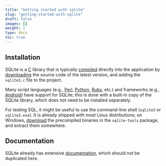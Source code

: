 ```yaml
---
title: "Getting started with sqlite"
slug: "getting-started-with-sqlite"
draft: false
images: []
weight: 1
type: docs
toc: true
---
```


## Installation
SQLite is a [C][1] library that is typically [compiled](http://www.sqlite.org/howtocompile.html) directly into the application by [downloading](http://www.sqlite.org/download.html) the source code of the latest version, and adding the `sqlite3.c` file to the project.

Many script languages (e.g., [Perl][2], [Python][3], [Ruby][4], etc.) and frameworks (e.g., [Android][5]) have support for SQLite; this is done with a built-in copy of the SQLite library, which does not need to be installed separately.

For testing SQL, it might be useful to use the command-line shell (`sqlite3` or `sqlite3.exe`).
It is already shipped with most Linux distributions; on Windows, [download](http://www.sqlite.org/download.html) the precompiled binaries in the `sqlite-tools` package, and extract them somewhere.

[1]: https://www.wikiod.com/c
[2]: https://www.wikiod.com/perl
[3]: https://www.wikiod.com/python
[4]: https://www.wikiod.com/ruby
[5]: https://www.wikiod.com/android

## Documentation
SQLite already has extensive [documentation](http://www.sqlite.org/docs.html), which should not be duplicated here.

